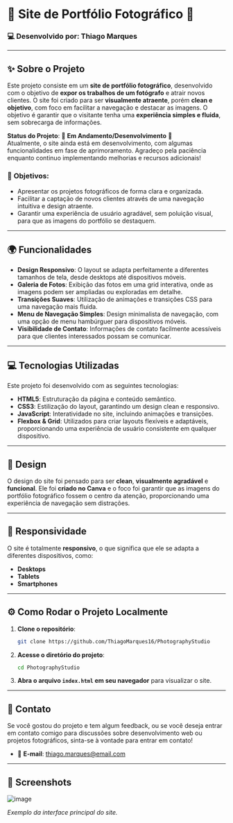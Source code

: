# 📸 **Site de Portfólio Fotográfico** 🌟

### 💻 **Desenvolvido por**: Thiago Marques

---

## ✨ **Sobre o Projeto**

Este projeto consiste em um **site de portfólio fotográfico**, desenvolvido com o objetivo de **expor os trabalhos de um fotógrafo** e atrair novos clientes. O site foi criado para ser **visualmente atraente**, porém **clean e objetivo**, com foco em facilitar a navegação e destacar as imagens. O objetivo é garantir que o visitante tenha uma **experiência simples e fluida**, sem sobrecarga de informações.

**Status do Projeto**: 🚧 **Em Andamento/Desenvolvimento** 🚧  
Atualmente, o site ainda está em desenvolvimento, com algumas funcionalidades em fase de aprimoramento. Agradeço pela paciência enquanto continuo implementando melhorias e recursos adicionais!

### 🚀 **Objetivos:**
- Apresentar os projetos fotográficos de forma clara e organizada.
- Facilitar a captação de novos clientes através de uma navegação intuitiva e design atraente.
- Garantir uma experiência de usuário agradável, sem poluição visual, para que as imagens do portfólio se destaquem.

---

## 🌍 **Funcionalidades**

- **Design Responsivo**: O layout se adapta perfeitamente a diferentes tamanhos de tela, desde desktops até dispositivos móveis.
- **Galeria de Fotos**: Exibição das fotos em uma grid interativa, onde as imagens podem ser ampliadas ou exploradas em detalhe.
- **Transições Suaves**: Utilização de animações e transições CSS para uma navegação mais fluida.
- **Menu de Navegação Simples**: Design minimalista de navegação, com uma opção de menu hambúrguer para dispositivos móveis.
- **Visibilidade de Contato**: Informações de contato facilmente acessíveis para que clientes interessados possam se comunicar.

---

## 💻 **Tecnologias Utilizadas**

Este projeto foi desenvolvido com as seguintes tecnologias:

- **HTML5**: Estruturação da página e conteúdo semântico.
- **CSS3**: Estilização do layout, garantindo um design clean e responsivo.
- **JavaScript**: Interatividade no site, incluindo animações e transições.
- **Flexbox & Grid**: Utilizados para criar layouts flexíveis e adaptáveis, proporcionando uma experiência de usuário consistente em qualquer dispositivo.

---

## 🎨 **Design**

O design do site foi pensado para ser **clean**, **visualmente agradável** e **funcional**. Ele foi **criado no Canva** e o foco foi garantir que as imagens do portfólio fotográfico fossem o centro da atenção, proporcionando uma experiência de navegação sem distrações.

---

## 📱 **Responsividade**

O site é totalmente **responsivo**, o que significa que ele se adapta a diferentes dispositivos, como:

- **Desktops**
- **Tablets**
- **Smartphones**

---

## ⚙️ **Como Rodar o Projeto Localmente**

1. **Clone o repositório**:

   ```bash
   git clone https://github.com/ThiagoMarques16/PhotographyStudio
   ```

2. **Acesse o diretório do projeto**:

   ```bash
   cd PhotographyStudio
   ```

3. **Abra o arquivo `index.html` em seu navegador** para visualizar o site.

---

## 💬 **Contato**

Se você gostou do projeto e tem algum feedback, ou se você deseja entrar em contato comigo para discussões sobre desenvolvimento web ou projetos fotográficos, sinta-se à vontade para entrar em contato!

- 📧 **E-mail**: thiago.marques@email.com

---

## 📸 **Screenshots**

![image](https://github.com/user-attachments/assets/bc6bc446-f3eb-4756-8464-f766ea8b1044)

 
*Exemplo da interface principal do site.*

